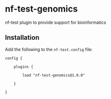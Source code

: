 # nf-test-genomics

nf-test plugin to provide support for bioinformatics


## Installation 

Add the following to the `nf-test.config` file:

```
config {

	plugins {
				
		load "nf-test-genomics@1.0.0"
	
	}

}
```
